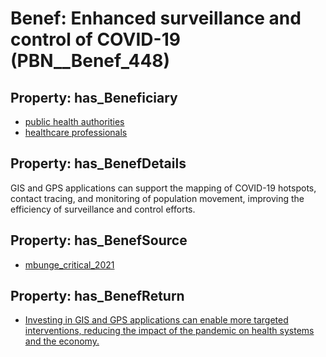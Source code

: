 # Benef: __Enhanced surveillance and control of COVID-19__ (PBN__Benef_448)

## Property: has_Beneficiary

* [public health authorities](../Stakeholder/PBN__Stakeholder_0)
* [healthcare professionals](../Stakeholder/PBN__Stakeholder_32)

## Property: has_BenefDetails

GIS and GPS applications can support the mapping of COVID-19 hotspots, contact tracing, and monitoring of population movement, improving the efficiency of surveillance and control efforts.

## Property: has_BenefSource

* [mbunge_critical_2021](../Article/PBN__Article_91)

## Property: has_BenefReturn

* [Investing in GIS and GPS applications can enable more targeted interventions, reducing the impact of the pandemic on health systems and the economy.](../BenefReturn/PBN__BenefReturn_484)

